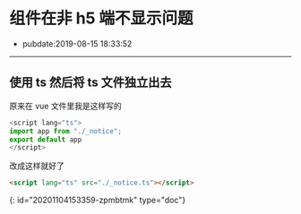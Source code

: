 # 组件在非 h5 端不显示问题

- pubdate:2019-08-15 18:33:52

---

## 使用 ts 然后将 ts 文件独立出去

原来在 vue 文件里我是这样写的

```typescript
<script lang="ts">
import app from "./_notice";
export default app
</script>
```

改成这样就好了

```html
<script lang="ts" src="./_notice.ts"></script>
```


{: id="20201104153359-zpmbtmk" type="doc"}
